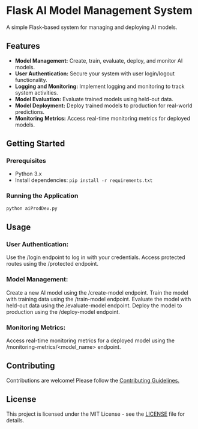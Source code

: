 # Flask AI Model Management System

A simple Flask-based system for managing and deploying AI models.

## Features

- **Model Management:** Create, train, evaluate, deploy, and monitor AI models.
- **User Authentication:** Secure your system with user login/logout functionality.
- **Logging and Monitoring:** Implement logging and monitoring to track system activities.
- **Model Evaluation:** Evaluate trained models using held-out data.
- **Model Deployment:** Deploy trained models to production for real-world predictions.
- **Monitoring Metrics:** Access real-time monitoring metrics for deployed models.

## Getting Started

### Prerequisites

- Python 3.x
- Install dependencies: `pip install -r requirements.txt`

### Running the Application

```bash
python aiProdDev.py
```


## Usage
### User Authentication:
Use the /login endpoint to log in with your credentials.
Access protected routes using the /protected endpoint.

### Model Management:
Create a new AI model using the /create-model endpoint.
Train the model with training data using the /train-model endpoint.
Evaluate the model with held-out data using the /evaluate-model endpoint.
Deploy the model to production using the /deploy-model endpoint.

### Monitoring Metrics:
Access real-time monitoring metrics for a deployed model using the /monitoring-metrics/<model_name> endpoint.

## Contributing
Contributions are welcome! Please follow the [Contributing Guidelines.](Contributions.md)

## License
This project is licensed under the MIT License - see the [LICENSE](LICENSE) file for details.